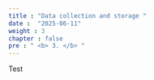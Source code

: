 ```yaml
---
title : "Data collection and storage "
date :  "2025-06-11"
weight : 3
chapter : false
pre : " <b> 3. </b> "
---
```


Test